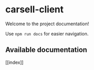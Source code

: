 # carsell-client

Welcome to the project documentation!

Use `npm run docs` for easier navigation.

## Available documentation

[[index]]
